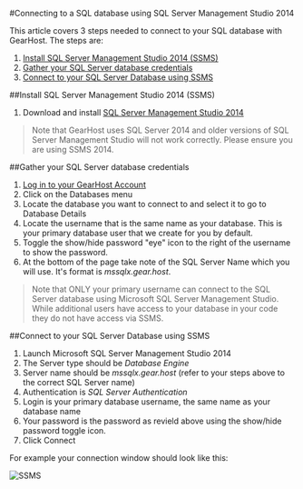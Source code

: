 #Connecting to a SQL database using SQL Server Management Studio 2014

This article covers 3 steps needed to connect to your SQL database with GearHost. The steps are:

1. [Install SQL Server Management Studio 2014 (SSMS)](https://www.gearhost.com/documentation/connect-to-sql-server#user-content-install-sql-server-management-studio-2014-ssms)
2. [Gather your SQL Server database credentials](https://www.gearhost.com/documentation/connect-to-sql-server#user-content-gather-your-sql-server-database-credentials)
3. [Connect to your SQL Server Database using SSMS](https://www.gearhost.com/documentation/connect-to-sql-server#user-content-connect-to-your-sql-server-database-using-ssms)

##Install SQL Server Management Studio 2014 (SSMS)
1. Download and install [SQL Server Management Studio 2014](http://msdn.microsoft.com/en-us/evalcenter/dn434042.aspx)

> Note that GearHost uses SQL Server 2014 and older versions of SQL Server Management Studio will not work correctly. Please ensure you are using SSMS 2014.

##Gather your SQL Server database credentials
1. [Log in to your GearHost Account](https://my.gearhost.com/account/login)
2. Click on the Databases menu
3. Locate the database you want to connect to and select it to go to Database Details
4. Locate the username that is the same name as your database. This is your primary database user that we create for you by default.
5. Toggle the show/hide password "eye" icon to the right of the username to show the password.
6. At the bottom of the page take note of the SQL Server Name which you will use. It's format is *mssqlx.gear.host*.

> Note that ONLY your primary username can connect to the SQL Server database using Microsoft SQL Server Management Studio. While additional users have access to your database in your code they do not have access via SSMS.

##Connect to your SQL Server Database using SSMS
1. Launch Microsoft SQL Server Management Studio 2014
2. The Server type should be *Database Engine*
3. Server name should be *mssqlx.gear.host* (refer to your steps above to the correct SQL Server name)
4. Authentication is *SQL Server Authentication*
5. Login is your primary database username, the same name as your database name
6. Your password is the password as revield above using the show/hide password toggle icon.
7. Click Connect

For example your connection window should look like this:

![SSMS][mssql-db-login]


[menu-databases]: https://raw.githubusercontent.com/GearHost/docs/master/Images/menu-databases.png
[Login-Link]:https://my.gearhost.com/Account/Login
[db-tab]: https://raw.githubusercontent.com/GearHost/docs/master/Images/menu-databases.png
[select-db]: https://raw.githubusercontent.com/GearHost/docs/master/Images/mssql-select-db.png
[show-hide]: https://raw.githubusercontent.com/GearHost/docs/master/Images/mssql-database-showhidepassword.png
[db-details]: https://raw.githubusercontent.com/GearHost/docs/master/Images/mssql-db-server.png
[mssql-db-login]: https://raw.githubusercontent.com/GearHost/docs/master/Images/mssql-db-login.png
